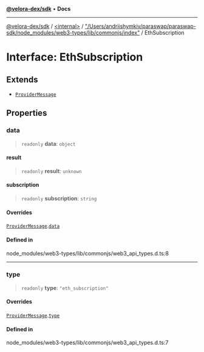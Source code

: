[**@velora-dex/sdk**](../../../../README.md) • **Docs**

***

[@velora-dex/sdk](../../../../globals.md) / [\<internal\>](../../../README.md) / ["/Users/andriishymkiv/paraswap/paraswap-sdk/node\_modules/web3-types/lib/commonjs/index"](../README.md) / EthSubscription

# Interface: EthSubscription

## Extends

- [`ProviderMessage`](../../../interfaces/ProviderMessage.md)

## Properties

### data

> `readonly` **data**: `object`

#### result

> `readonly` **result**: `unknown`

#### subscription

> `readonly` **subscription**: `string`

#### Overrides

[`ProviderMessage`](../../../interfaces/ProviderMessage.md).[`data`](../../../interfaces/ProviderMessage.md#data)

#### Defined in

node\_modules/web3-types/lib/commonjs/web3\_api\_types.d.ts:8

***

### type

> `readonly` **type**: `"eth_subscription"`

#### Overrides

[`ProviderMessage`](../../../interfaces/ProviderMessage.md).[`type`](../../../interfaces/ProviderMessage.md#type)

#### Defined in

node\_modules/web3-types/lib/commonjs/web3\_api\_types.d.ts:7

